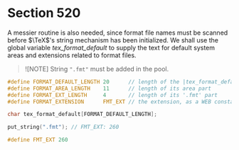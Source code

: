 # Section 520

A messier routine is also needed, since format file names must be scanned before $\TeX$'s string mechanism has been initialized.
We shall use the global variable *tex_format_default* to supply the text for default system areas
and extensions related to format files.

> ![NOTE]
> String `".fmt"` must be added in the pool.

```c include/constants.h
#define FORMAT_DEFAULT_LENGTH 20      // length of the |tex_format_default| string
#define FORMAT_AREA_LENGTH    11      // length of its area part
#define FORMAT_EXT_LENGTH     4       // length of its '.fmt' part
#define FORMAT_EXTENSION      FMT_EXT // the extension, as a WEB constant
```

```c << Global variables >>+=
char tex_format_default[FORMAT_DEFAULT_LENGTH];
```

```c << Read the other strings >>+=
put_string(".fmt"); // FMT_EXT: 260
```

```c << Internal strings numbers in the pool >>+=
#define FMT_EXT 260
```
